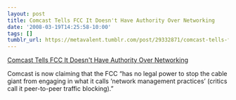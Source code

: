 ```yaml
---
layout: post
title: Comcast Tells FCC It Doesn't Have Authority Over Networking
date: '2008-03-19T14:25:58-10:00'
tags: []
tumblr_url: https://metavalent.tumblr.com/post/29332871/comcast-tells-fcc-it-doesnt-have-authority-over
---
```

[Comcast Tells FCC It Doesn't Have Authority Over Networking](http://digg.com/tech_news/Comcast_Tells_FCC_It_Doesn_t_Have_Authority_Over_Networking)  

Comcast is now claiming that the FCC “has no legal power to stop the cable giant from engaging in what it calls ‘network management practices’ (critics call it peer-to-peer traffic blocking).”


